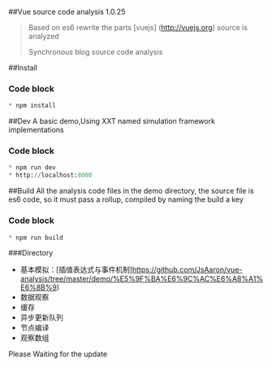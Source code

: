 

##Vue source code analysis 1.0.25

> 
> Based on es6 rewrite the parts [vuejs] (http://vuejs.org) source is analyzed
> 
> Synchronous blog source code analysis
> 

##Install
### Code block
``` python
* npm install
```


##Dev
A basic demo,Using XXT named simulation framework implementations
### Code block
``` python
* npm run dev
* http://localhost:8000
```


##Build
All the analysis code files in the demo directory, the source file is es6 code, so it must pass a rollup, compiled by naming the build a key
### Code block
``` python
* npm run build
```



###Directory

- 基本模拟：[插值表达式与事件机制]https://github.com/JsAaron/vue-analysis/tree/master/demo/%E5%9F%BA%E6%9C%AC%E6%A8%A1%E6%8B%9)
- 数据观察
- 缓存
- 异步更新队列
- 节点编译
- 观察数组


Please Waiting for the update



